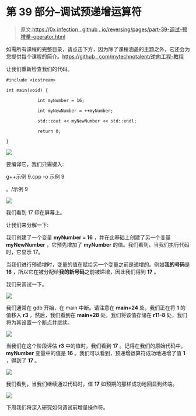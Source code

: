 # 第 39 部分–调试预递增运算符

> 原文:[https://0x infection . github . io/reversing/pages/part-39-调试-预增量-operator.html](https://0xinfection.github.io/reversing/pages/part-39-debugging-pre-increment-operator.html)

如需所有课程的完整目录，请点击下方，因为除了课程涵盖的主题之外，它还会为您提供每个课程的简介。[https://github . com/mytechnotalent/逆向工程-教程](https://github.com/mytechnotalent/Reverse-Engineering-Tutorial)

让我们重新检查我们的代码。

```
#include <iostream>

int main(void) {

            int myNumber = 16;

            int myNewNumber = ++myNumber;

            std::cout << myNewNumber << std::endl;

            return 0;

}

```

![](../Images/58aab3704fffcb6e8e5e4fa04bf8166e.png)

要编译它，我们只需键入:

g++示例 9.cpp -o 示例 9

。/示例 9

![](../Images/d34e181c64efd66a88b50472c3196915.png)

我们看到 17 印在屏幕上。

让我们来分解一下:

我们创建了一个变量 **myNumber = 16** ，并在此基础上创建了另一个变量 **myNewNumber** ，它预先增加了 **myNumber** 的值。我们看到，当我们执行代码时，它显示 17。

当我们进行预递增时，变量的值在赋给另一个变量之前是递增的。例如**我的号码**是 **16** ，所以它在被分配给**我的新号码**之前被递增，因此我们得到 **17** 。

我们来调试一下。

![](../Images/d51f05556ef0e6aa51f0244a52337eb3.png)

我们通常在 gdb 开始，在 main 中断。请注意在 **main+24** 处，我们正在将 **1** 的值移入 **r3** 。然后，我们看到在 **main+28** 处，我们将该值存储在 **r11-8** 处，我们将为其设置一个断点并继续。

![](../Images/e924a4708c4f585457424737a2adf4fc.png)

当我们在这个阶段评估 **r3** 中的值时，我们看到 **17** 。记得在我们的原始代码中， **myNumber** 变量中的值是 **16** 。我们可以看到，预递增运算符成功地递增了值 **1** ，得到了 **17** 。

![](../Images/e5b744e1f0b00a507875e48f9134a2c9.png)

我们看到，当我们继续通过代码时，值 **17** 如预期的那样成功地回显到终端。

![](../Images/075072a3ee42fd46525c66dd2af87615.png)

下周我们将深入研究如何调试前增量操作符。
